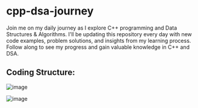 <h1>cpp-dsa-journey</h1>
Join me on my daily journey as I explore C++ programming and Data Structures &amp; Algorithms. I'll be updating this repository every day with new code examples, problem solutions, and insights from my learning process. Follow along to see my progress and gain valuable knowledge in C++ and DSA.

<h2>Coding Structure:</h2>

![image](https://github.com/user-attachments/assets/bb58b3f7-7b07-4809-b8d7-ab818cd1e35a)

![image](https://github.com/user-attachments/assets/d67b74ba-4b9b-45a7-932c-b537a965cccb)
